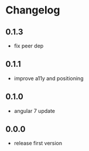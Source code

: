 # Changelog

## 0.1.3
- fix peer dep

## 0.1.1
- improve a11y and positioning

## 0.1.0
- angular 7 update

## 0.0.0
- release first version